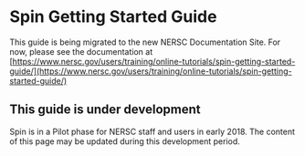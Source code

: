 # Spin Getting Started Guide

This guide is being migrated to the new NERSC Documentation Site. For now, please see the documentation at [https://www.nersc.gov/users/training/online-tutorials/spin-getting-started-guide/](https://www.nersc.gov/users/training/online-tutorials/spin-getting-started-guide/)

## This guide is under development

Spin is in a Pilot phase for NERSC staff and users in early 2018. The content of this page may be updated during this development period.

